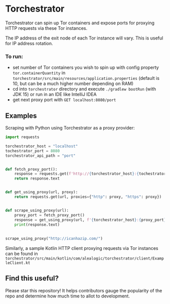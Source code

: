 # Torchestrator

Torchestrator can spin up Tor containers and expose ports for proxying HTTP requests via these Tor instances.

The IP address of the exit node of each Tor instance will vary. This is useful for IP address rotation.

### To run:

- set number of Tor containers you wish to spin up with config property `tor.containerQuantity` in `torchestrator/src/main/resources/application.properties` 
  (default is 10, but can be a much higher number depending on RAM)
- cd into `torchestrator` directory and execute `./gradlew bootRun` (with JDK 15) or run in an IDE like IntelliJ IDEA
- get next proxy port with `GET localhost:8080/port`

## Examples

Scraping with Python using Torchestrator as a proxy provider:
```python
import requests

torchestrator_host = "localhost"
tochestrator_port = 8080
torchestrator_api_path = "port"


def fetch_proxy_port():
    response = requests.get(f'http://{torchestrator_host}:{tochestrator_port}/{torchestrator_api_path}')
    return response.text


def get_using_proxy(url, proxy):
    return requests.get(url, proxies={"http": proxy, "https": proxy})


def scrape_using_proxy(url):
    proxy_port = fetch_proxy_port()
    response = get_using_proxy(url, f'{torchestrator_host}:{proxy_port}')
    print(response.text)
  
    
scrape_using_proxy("http://icanhazip.com/")
```

Similarly, a sample Kotlin HTTP client proxying requests via Tor instances can be found in `torchestrator/src/main/kotlin/com/alealogic/torchestrator/client/ExampleClient.kt`

## Find this useful?
Please star this repository! It helps contributors gauge the popularity of the repo and determine how much time to allot to development.
